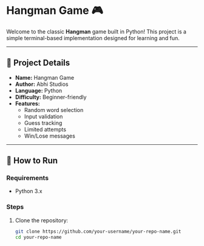# Hangman Game 🎮

Welcome to the classic **Hangman** game built in Python! This project is a simple terminal-based implementation designed for learning and fun.

---

## 📌 Project Details

- **Name:** Hangman Game
- **Author:** Abhi Studios
- **Language:** Python
- **Difficulty:** Beginner-friendly
- **Features:**
  - Random word selection
  - Input validation
  - Guess tracking
  - Limited attempts
  - Win/Lose messages

---

## 🚀 How to Run

### Requirements
- Python 3.x

### Steps
1. Clone the repository:
   ```bash
   git clone https://github.com/your-username/your-repo-name.git
   cd your-repo-name
